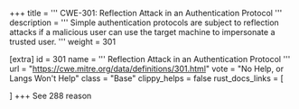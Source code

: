 +++
title = '''
CWE-301: Reflection Attack in an Authentication Protocol
'''
description	= '''
Simple authentication protocols are subject to reflection attacks if a malicious user can use the target machine to impersonate a trusted user.
'''
weight = 301

[extra]
id = 301
name = '''
Reflection Attack in an Authentication Protocol
'''
url = "https://cwe.mitre.org/data/definitions/301.html"
vote = "No Help, or Langs Won't Help"
class = "Base"
clippy_helps = false
rust_docs_links = [
	
]
+++
See 288 reason